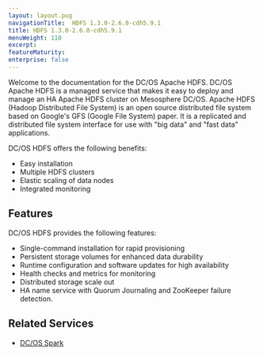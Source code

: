 ```yaml
---
layout: layout.pug
navigationTitle:  HDFS 1.3.0-2.6.0-cdh5.9.1
title: HDFS 1.3.0-2.6.0-cdh5.9.1
menuWeight: 110
excerpt:
featureMaturity:
enterprise: false
---
```


<!-- This source repo for this topic is https://github.com/dcos-commons/frameworks/hdfs -->




Welcome to the documentation for the DC/OS Apache HDFS. DC/OS Apache HDFS is a managed service that makes it easy to deploy and manage an HA Apache HDFS cluster on Mesosphere DC/OS. Apache HDFS (Hadoop Distributed File System) is an open source distributed file system based on Google's GFS (Google File System) paper. It is a replicated and distributed file system interface for use with "big data" and "fast data" applications.

DC/OS HDFS offers the following benefits:

- Easy installation
- Multiple HDFS clusters
- Elastic scaling of data nodes
- Integrated monitoring


## Features

DC/OS HDFS provides the following features:

- Single-command installation for rapid provisioning
- Persistent storage volumes for enhanced data durability
- Runtime configuration and software updates for high availability
- Health checks and metrics for monitoring
- Distributed storage scale out
- HA name service with Quorum Journaling and ZooKeeper failure detection.

## Related Services

- [DC/OS Spark](/services/spark/)
